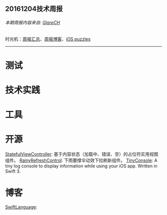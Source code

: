 
## 20161204技术周报

###### 本期周报内容来自: [GlareCH](https://github.com/glarech)

时光机：[周报汇总](https://github.com/BaiduHiDeviOS/iOS-Tech-Weekly)、[周报博客](http://baiduhidevios.github.io/)、[iOS puzzles](https://github.com/BaiduHiDeviOS/iOS-puzzles)

---

# 测试

# 技术实践

# 工具

# 开源
[StatefulViewController](https://github.com/aschuch/StatefulViewController): 基于内容状态（加载中、错误、空）的占位符实用视图组件。
[RainyRefreshControl](https://github.com/Onix-Systems/RainyRefreshControl): 下雨要撑伞动效下拉刷新组件。
[TinyConsole](https://github.com/Cosmo/TinyConsole): A tiny log console to display information while using your iOS app. Written in Swift 3.

# 博客
[SwiftLanguage](http://weibo.com/swiftlanguage):

